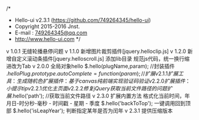 /*
* Hello-ui v2.3.1 (https://github.com/749264345/hello-ui)
* Copyright 2015-2016 Jnst.
* E-mail : 749264345@qq.com
* http://www.hello-ui.com
*/

v 1.0.1	无缝轮播悬停问题
v 1.1.0	新增图片裁剪插件[jquery.helloclip.js]
v 1.2.0	新增自定义滚动条插件[jquery.helloscroll.js]
				添加lib目录
				规范js代码，统一换行缩进改为Tab
v 2.0.0	全局对象hello
				$.hello(plugName,param);  //封装插件
				$.helloPlug.prototype.autoComplete = function(param){}; //扩展
v 2.1.1	扩展工具：生成随机色
				扩展插件：基于canvas纯前端实现验证码验证
v 2.2.0	扩展插件：小提示 tip
v 2.2.1	优化主页面
v 2.2.2  修复jQuery获取当前文件路径的问题
				扩展$.hello('path'); //获取当前文件路径
v 2.3.0  扩展内置方法
				 格式化当前时间，年月日-时分秒-毫秒 - 时间戳 - 星期 - 季度
				 $.hello('backToTop');  一键调用回到顶部
				 $.hello('isLeapYear'); 判断指定某年是否为闰年
v 2.3.1  提供压缩版本				 